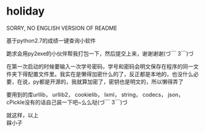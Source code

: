 # holiday

SORRY, NO ENGLISH VERSION OF README

基于python2.7的成绩一键查询小软件   

跪求会用py2exe的小伙伴帮我打包一下，然后提交上来，谢谢谢谢(づ￣ 3￣)づ   

在第一次启动的时候要输入一次学号密码，学号和密码会明文保存在程序的同一文件夹下得配置文件里。我实在是懒得加密什么的了，反正都是本地的，也没什么必要，在说，py都是开源的，我就算加密了，密钥也是明文的，所以懒得弄了   


要用到的库urllib， urllib2， cookielib， lxml， string， codecs， json， cPickle没有的话自己装一下吧~么么哒(づ￣ 3￣)づ   

就这样，以上   
槑小子   
